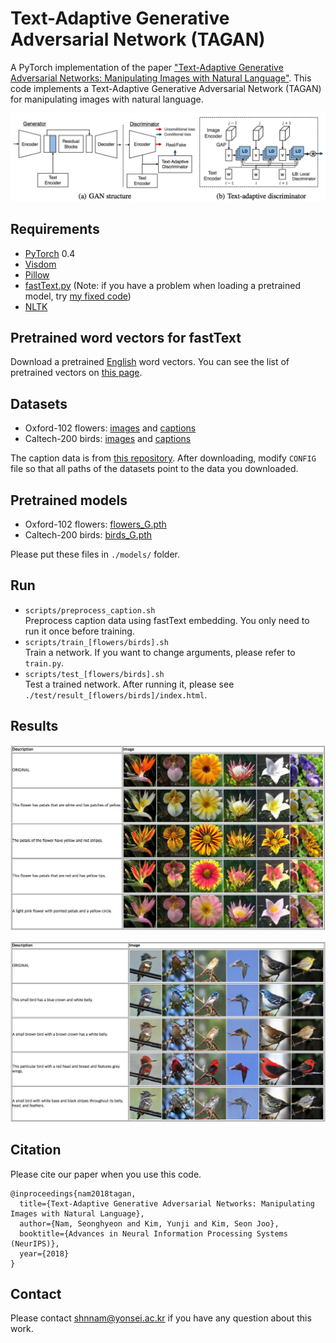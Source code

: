 # Text-Adaptive Generative Adversarial Network (TAGAN)
A PyTorch implementation of the paper ["Text-Adaptive Generative Adversarial Networks: Manipulating Images with Natural Language"](http://snam.ml/assets/tagan_nips18/tagan.pdf). This code implements a Text-Adaptive Generative Adversarial Network (TAGAN) for manipulating images with natural language.

![Model architecture](images/architecture.png)

## Requirements
- [PyTorch](https://github.com/pytorch/pytorch) 0.4
- [Visdom](https://github.com/facebookresearch/visdom)
- [Pillow](https://pillow.readthedocs.io/en/4.2.x/)
- [fastText.py](https://github.com/salestock/fastText.py) (Note: if you have a problem when loading a pretrained model, try [my fixed code](https://github.com/woozzu/fastText.py/tree/feature/udpate-fasttext-to-f24a781-fix))
- [NLTK](http://www.nltk.org)

## Pretrained word vectors for fastText
Download a pretrained [English](https://s3-us-west-1.amazonaws.com/fasttext-vectors/wiki.en.zip) word vectors. You can see the list of pretrained vectors on [this page](https://github.com/facebookresearch/fastText/blob/master/pretrained-vectors.md).

## Datasets
- Oxford-102 flowers: [images](http://www.robots.ox.ac.uk/~vgg/data/flowers/102) and [captions](https://drive.google.com/file/d/0B0ywwgffWnLLMl9uOU91MV80cVU/view?usp=sharing)
- Caltech-200 birds: [images](http://www.vision.caltech.edu/visipedia/CUB-200-2011.html) and [captions](https://drive.google.com/file/d/0B0ywwgffWnLLLUc2WHYzM0Q2eWc/view?usp=sharing)

The caption data is from [this repository](https://github.com/reedscot/icml2016). After downloading, modify `CONFIG` file so that all paths of the datasets point to the data you downloaded.

## Pretrained models
- Oxford-102 flowers: [flowers_G.pth](https://www.dropbox.com/s/jb8h8agu6c9zs6r/flowers_G.pth?dl=0)
- Caltech-200 birds: [birds_G.pth](https://www.dropbox.com/s/owpfetbrmmvj5f4/birds_G.pth?dl=0)

Please put these files in `./models/` folder.

## Run
- `scripts/preprocess_caption.sh`  
Preprocess caption data using fastText embedding. You only need to run it once before training.
- `scripts/train_[flowers/birds].sh`  
Train a network. If you want to change arguments, please refer to `train.py`.
- `scripts/test_[flowers/birds].sh`  
Test a trained network. After running it, please see `./test/result_[flowers/birds]/index.html`.

## Results
![Flowers](images/results_flowers.jpg)

![Birds](images/results_birds.jpg)


## Citation
Please cite our paper when you use this code.
```
@inproceedings{nam2018tagan,
  title={Text-Adaptive Generative Adversarial Networks: Manipulating Images with Natural Language},
  author={Nam, Seonghyeon and Kim, Yunji and Kim, Seon Joo},
  booktitle={Advances in Neural Information Processing Systems (NeurIPS)},
  year={2018}
}
```

## Contact
Please contact [shnnam@yonsei.ac.kr](shnnam@yonsei.ac.kr) if you have any question about this work.
